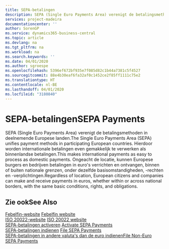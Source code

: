 ```yaml
---
title: SEPA-betalingen
description: SEPA (Single Euro Payments Area) verenigt de betalingsmethoden in deelnemende Europese landen. Hierdoor worden internationale betalingen even gemakkelijk te verwerken als binnenlandse betalingen. Ongeacht de locatie, kunnen Europese burgers en bedrijven betalingen in euro's verrichten en ontvangen, binnen of buiten nationale grenzen, onder dezelfde basisomstandigheden, -rechten en -verplichtingen.
services: project-madeira
documentationcenter: ''
author: SorenGP
ms.service: dynamics365-business-central
ms.topic: article
ms.devlang: na
ms.tgt_pltfrm: na
ms.workload: na
ms.search.keywords: ''
ms.date: 04/01/2020
ms.author: sgroespe
ms.openlocfilehash: 5396ef672bf935e7f085d82c1b44a7381c5f4527
ms.sourcegitcommit: 88e4b30eaf6fa32af0c1452ce2f85ff1111c75e2
ms.translationtype: HT
ms.contentlocale: nl-BE
ms.lasthandoff: 04/01/2020
ms.locfileid: "3180840"
---
```

# <a name="sepa-payments"></a><span data-ttu-id="4bbc2-105">SEPA-betalingen</span><span class="sxs-lookup"><span data-stu-id="4bbc2-105">SEPA Payments</span></span>
<span data-ttu-id="4bbc2-106">SEPA (Single Euro Payments Area) verenigt de betalingsmethoden in deelnemende Europese landen.</span><span class="sxs-lookup"><span data-stu-id="4bbc2-106">The Single Euro Payments Area (SEPA) unifies payment methods in participating European countries.</span></span> <span data-ttu-id="4bbc2-107">Hierdoor worden internationale betalingen even gemakkelijk te verwerken als binnenlandse betalingen.</span><span class="sxs-lookup"><span data-stu-id="4bbc2-107">This makes international payments as easy to process as domestic payments.</span></span> <span data-ttu-id="4bbc2-108">Ongeacht de locatie, kunnen Europese burgers en bedrijven betalingen in euro's verrichten en ontvangen, binnen of buiten nationale grenzen, onder dezelfde basisomstandigheden, -rechten en -verplichtingen.</span><span class="sxs-lookup"><span data-stu-id="4bbc2-108">Regardless of location, European citizens and companies can make and receive payments in euros, whether within or across national borders, with the same basic conditions, rights, and obligations.</span></span>  

## <a name="see-also"></a><span data-ttu-id="4bbc2-109">Zie ook</span><span class="sxs-lookup"><span data-stu-id="4bbc2-109">See Also</span></span>  
 <span data-ttu-id="4bbc2-110">[Febelfin-website](https://go.microsoft.com/fwlink/?LinkId=275119) </span><span class="sxs-lookup"><span data-stu-id="4bbc2-110">[Febelfin website](https://go.microsoft.com/fwlink/?LinkId=275119) </span></span>  
 <span data-ttu-id="4bbc2-111">[ISO 20022-website](https://go.microsoft.com/fwlink/?LinkId=275120) </span><span class="sxs-lookup"><span data-stu-id="4bbc2-111">[ISO 20022 website](https://go.microsoft.com/fwlink/?LinkId=275120) </span></span>  
 <span data-ttu-id="4bbc2-112">[SEPA-betalingen activeren](how-to-activate-sepa-payments.md) </span><span class="sxs-lookup"><span data-stu-id="4bbc2-112">[Activate SEPA Payments](how-to-activate-sepa-payments.md) </span></span>  
 <span data-ttu-id="4bbc2-113">[SEPA-betalingen indienen](how-to-file-sepa-payments.md) </span><span class="sxs-lookup"><span data-stu-id="4bbc2-113">[File SEPA Payments](how-to-file-sepa-payments.md) </span></span>  
 [<span data-ttu-id="4bbc2-114">SEPA-betalingen in andere valuta's dan de euro indienen</span><span class="sxs-lookup"><span data-stu-id="4bbc2-114">File Non-Euro SEPA Payments</span></span>](how-to-file-non-euro-sepa-payments.md)
